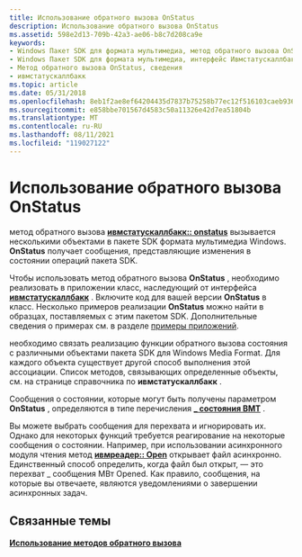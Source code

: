 ```yaml
---
title: Использование обратного вызова OnStatus
description: Использование обратного вызова OnStatus
ms.assetid: 598e2d13-709b-42a3-ae06-b8c7d208ca9e
keywords:
- Windows Пакет SDK для формата мультимедиа, метод обратного вызова OnStatus
- Windows Пакет SDK для формата мультимедиа, интерфейс Ивмстатускаллбакк
- Метод обратного вызова OnStatus, сведения
- ивмстатускаллбакк
ms.topic: article
ms.date: 05/31/2018
ms.openlocfilehash: 8eb1f2ae8ef64204435d7837b75258b77ec12f516103caeb936e82f979049ab4
ms.sourcegitcommit: e858bbe701567d4583c50a11326e42d7ea51804b
ms.translationtype: MT
ms.contentlocale: ru-RU
ms.lasthandoff: 08/11/2021
ms.locfileid: "119027122"
---
```

# <a name="using-the-onstatus-callback"></a>Использование обратного вызова OnStatus

метод обратного вызова [**ивмстатускаллбакк:: onstatus**](/previous-versions/windows/desktop/api/Wmsdkidl/nf-wmsdkidl-iwmstatuscallback-onstatus) вызывается несколькими объектами в пакете SDK формата мультимедиа Windows. **OnStatus** получает сообщения, представляющие изменения в состоянии операций пакета SDK.

Чтобы использовать метод обратного вызова **OnStatus** , необходимо реализовать в приложении класс, наследующий от интерфейса [**ивмстатускаллбакк**](/previous-versions/windows/desktop/api/wmsdkidl/nn-wmsdkidl-iwmstatuscallback) . Включите код для вашей версии **OnStatus** в класс. Несколько примеров реализации **OnStatus** можно найти в образцах, поставляемых с этим пакетом SDK. Дополнительные сведения о примерах см. в разделе [примеры приложений](sample-applications.md).

необходимо связать реализацию функции обратного вызова состояния с различными объектами пакета SDK для Windows Media Format. Для каждого объекта существует другой способ выполнения этой ассоциации. Список методов, связывающих определенные объекты, см. на странице справочника по **ивмстатускаллбакк** .

Сообщения о состоянии, которые могут быть получены параметром **OnStatus** , определяются в типе перечисления [**\_ состояния ВМТ**](/previous-versions/windows/desktop/api/Wmsdkidl/ne-wmsdkidl-wmt_status) .

Вы можете выбрать сообщения для перехвата и игнорировать их. Однако для некоторых функций требуется реагирование на некоторые сообщения о состоянии. Например, при использовании асинхронного модуля чтения метод [**ивмреадер:: Open**](/previous-versions/windows/desktop/api/Wmsdkidl/nf-wmsdkidl-iwmreader-open) открывает файл асинхронно. Единственный способ определить, когда файл был открыт, — это перехват \_ сообщения МВт Opened. Как правило, сообщения, на которые вы отвечаете, являются уведомлениями о завершении асинхронных задач.

## <a name="related-topics"></a>Связанные темы

<dl> <dt>

[**Использование методов обратного вызова**](using-the-callback-methods.md)
</dt> </dl>

 

 





